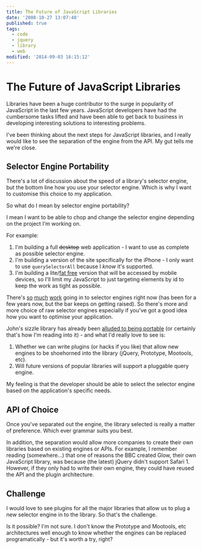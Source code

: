 ```yaml
---
title: The Future of JavaScript Libraries
date: '2008-10-27 13:07:48'
published: true
tags:
  - code
  - jquery
  - library
  - web
modified: '2014-09-03 16:15:12'
---
```

# The Future of JavaScript Libraries

Libraries have been a huge contributor to the surge in popularity of JavaScript in the last few years. JavaScript developers have had the cumbersome tasks lifted and have been able to get back to business in developing interesting solutions to interesting problems.

I've been thinking about the next steps for JavaScript libraries, and I really would like to see the separation of the engine from the API. My gut tells me we're close.


<!--more-->

## Selector Engine Portability

There's a lot of discussion about the speed of a library's selector engine, but the bottom line how you use your selector engine.  Which is why I want to customise this choice to my application.

So what do I mean by selector engine portability?  

I mean I want to be able to chop and change the selector engine depending on the project I'm working on.

For example:

1. I'm building a full <del>desktop</del> web application - I want to use as complete as possible selector engine.
2. I'm building a version of the site specifically for the iPhone - I only want to use <code>querySelectorAll</code> because I *know* it's supported.
3. I'm building a lite/[fat free](http://twitter.com/themattharris/statuses/975974785) version that will be accessed by mobile devices, so I'll limit my JavaScript to just targeting elements by id to keep the work as tight as possible.

There's [so](http://github.com/jeresig/sizzle/tree/master) [much](http://jamesdonaghue.com/?p=40) [work](http://webkit.org/blog/156/queryselector-and-queryselectorall/) going in to selector engines right now (has been for a few years now, but the bar keeps on getting raised).  So there's more and more choice of raw selector engines especially if you've got a good idea how you want to optimise your application.

John's sizzle library has already been [alluded to being portable](http://simonwillison.net/2008/Aug/24/jeresigs/) (or certainly that's how I'm reading into it) - and what I'd really love to see is:

1. Whether we can write plugins (or hacks if you like) that allow new engines to be shoehorned into the library (jQuery, Prototype, Mootools, etc).
2. Will future versions of popular libraries will support a pluggable query engine.

My feeling is that the developer should be able to select the selector engine based on the application's specific needs.

## API of Choice

Once you've separated out the engine, the library selected is really a matter of preference.  Which ever grammar suits you best.

In addition, the separation would allow more companies to create their own libraries based on existing engines or APIs.  For example, I remember reading (somewhere...) that one of reasons the BBC created Glow, their own JavaScript library, was because (the latest) jQuery didn't support Safari 1.  However, if they only had to write their own engine, they could have reused the API and the plugin architecture.

## Challenge

I would love to see plugins for all the major libraries that allow us to plug a new selector engine in to the library.  So that's the challenge.  

Is it possible?  I'm not sure.  I don't know the Prototype and Mootools, etc architectures well enough to know whether the engines can be replaced programatically - but it's worth a try, right?
